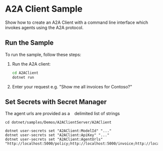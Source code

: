 ﻿
# A2A Client Sample
Show how to create an A2A Client with a command line interface which invokes agents using the A2A protocol.

## Run the Sample

To run the sample, follow these steps:

1. Run the A2A client:
    ```bash
    cd A2AClient
    dotnet run
    ```  
2. Enter your request e.g. "Show me all invoices for Contoso?"

## Set Secrets with Secret Manager

The agent urls are provided as a ` ` delimited list of strings

```text
cd dotnet/samples/Demos/A2AClientServer/A2AClient

dotnet user-secrets set "A2AClient:ModelId" "..."
dotnet user-secrets set "A2AClient:ApiKey" "..."
dotnet user-secrets set "A2AClient:AgentUrls" "http://localhost:5000/policy;http://localhost:5000/invoice;http://localhost:5000/logistics"
```